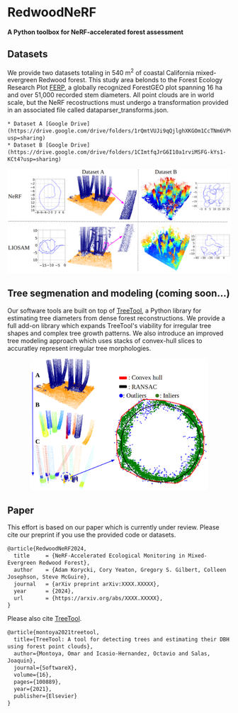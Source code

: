 # RedwoodNeRF

**A Python toolbox for NeRF-accelerated forest assessment**

## Datasets

We provide two datasets totaling in 540 m<sup>2</sup> of coastal California mixed-evergreen Redwood forest. This study area belonds to the Forest Ecology Research Plot [FERP](https://ferp.ucsc.edu/), a globally recognized ForestGEO plot spanning 16 ha and over 51,000 recorded stem diameters. All point clouds are in world scale, but the NeRF recostructions must undergo a transformation provided in an associated file called dataparser_transforms.json.

    * Dataset A [Google Drive](https://drive.google.com/drive/folders/1rQmtVUJi9qQjlghXKGOm1CcTNm6VPVr3?usp=sharing)
    * Dataset B [Google Drive](https://drive.google.com/drive/folders/1CImtfqJrG6I10a1rviMSFG-kYs1-KCt4?usp=sharing)
<p align='center'>
    <img src="images/central_fig.png" alt="drawing" width="900"/>
</p>

## Tree segmenation and modeling (coming soon...)

Our software tools are built on top of [TreeTool](https://github.com/porteratzo/TreeTool), a Python library for estimating tree diameters from dense forest reconstructions. We provide a full add-on library which expands TreeTool's viability for irregular tree shapes and complex tree growth patterns. We also introduce an improved tree modeling approach which uses stacks of convex-hull slices to accuratley represent irregular tree morphologies.

<p align='center'>
    <img src="images/tree_tool_cvxHull.png" alt="drawing" width="400"/>
</p>

## Paper

This effort is based on our paper which is currently under review. Please cite our preprint if you use the provided code or datasets.
```
@article{RedwoodNeRF2024,
  title     = {NeRF-Accelerated Ecological Monitoring in Mixed-Evergreen Redwood Forest},
  author    = {Adam Korycki, Cory Yeaton, Gregory S. Gilbert, Colleen Josephson, Steve McGuire},
  journal   = {arXiv preprint arXiv:XXXX.XXXXX},
  year      = {2024},
  url       = {https://arxiv.org/abs/XXXX.XXXXX},
}
```

Please also cite [TreeTool](https://github.com/porteratzo/TreeTool).
```
@article{montoya2021treetool,
  title={TreeTool: A tool for detecting trees and estimating their DBH using forest point clouds},
  author={Montoya, Omar and Icasio-Hernandez, Octavio and Salas, Joaquin},
  journal={SoftwareX},
  volume={16},
  pages={100889},
  year={2021},
  publisher={Elsevier}
}
```